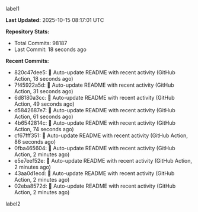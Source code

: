
label1 
<!-- ACTIVITY_START -->
**Last Updated:** 2025-10-15 08:17:01 UTC

**Repository Stats:**
- Total Commits: 98187
- Last Commit: 18 seconds ago

**Recent Commits:**
- 820c47dee5: 🤖 Auto-update README with recent activity (GitHub Action, 18 seconds ago)
- 7f45922a5d: 🤖 Auto-update README with recent activity (GitHub Action, 31 seconds ago)
- 6d8180a3cc: 🤖 Auto-update README with recent activity (GitHub Action, 49 seconds ago)
- d5842687e7: 🤖 Auto-update README with recent activity (GitHub Action, 61 seconds ago)
- 4b6542814c: 🤖 Auto-update README with recent activity (GitHub Action, 74 seconds ago)
- cf67fff351: 🤖 Auto-update README with recent activity (GitHub Action, 86 seconds ago)
- 0fba465604: 🤖 Auto-update README with recent activity (GitHub Action, 2 minutes ago)
- e5e7eef52e: 🤖 Auto-update README with recent activity (GitHub Action, 2 minutes ago)
- 43aa0d1ecd: 🤖 Auto-update README with recent activity (GitHub Action, 2 minutes ago)
- 02eba8572d: 🤖 Auto-update README with recent activity (GitHub Action, 2 minutes ago)
<!-- ACTIVITY_END -->

label2
